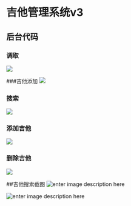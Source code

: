 # 吉他管理系统v3
## 后台代码

### 调取
![](http://r.photo.store.qq.com/psb?/fc7abdff-20dd-4da1-b830-d134f07a8321/x0W4Gd5hLRvhSfAc5MRlbqAIOEff0j*PUZjMyhgz5HU!/o/dGcAAAAAAAAA&ek=1&kp=1&pt=0&bo=QQSAAhsFAAMFCPE!&sce=50-0-0&rf=viewer_311)

###吉他添加
![](http://r.photo.store.qq.com/psb?/fc7abdff-20dd-4da1-b830-d134f07a8321/YbPW6*kM79XxUTdInUTuupyMj0dvdS7sace5KDdXk1c!/o/dAgBAAAAAAAA&ek=1&kp=1&pt=0&bo=QASAAhkFAAMFCPI!&sce=50-0-0&rf=viewer_311)



### 搜索
![](http://r.photo.store.qq.com/psb?/fc7abdff-20dd-4da1-b830-d134f07a8321/ZBus.u75tRDN4mBqqJls.7Ful4JCRqo1Nlnyy3i7r.Q!/o/dAgBAAAAAAAA&ek=1&kp=1&pt=0&bo=OwSAAhQFAAMFCIQ!&sce=50-0-0&rf=viewer_311)


### 添加吉他
![](http://r.photo.store.qq.com/psb?/fc7abdff-20dd-4da1-b830-d134f07a8321/9X2Y66fo3yJSDvN0zWIzvn2oJLenvZ1LLaccqOXOMWs!/o/dAgBAAAAAAAA&ek=1&kp=1&pt=0&bo=PgSAAhcFAAMFCII!&sce=50-0-0&rf=viewer_311)

### 删除吉他
![](http://r.photo.store.qq.com/psb?/fc7abdff-20dd-4da1-b830-d134f07a8321/CxPrhlsO02cRxH8FDzMCwfaqy9vr.x8D.DCnA200KBo!/o/dAgBAAAAAAAA&ek=1&kp=1&pt=0&bo=OwSAAhQFAAMFCIQ!&sce=50-0-0&rf=viewer_311)

##吉他搜索截图
![enter image description here](http://a1.qpic.cn/psb?/V10V6cGL3s1crP/m7mhrKYYHbr*qS0Tn*Xg9qYv2UgGrjD3ah6fPjYu.ds!/b/dOQAAAAAAAAA&bo=CAFJAQgBSQEFACM!&rf=viewer_4)

![enter image description here](http://a1.qpic.cn/psb?/V10V6cGL3s1crP/ekrJXhH.g2ijIZUaMfmSoNWWLV3Un7k*aeMg7.a369g!/b/dAsBAAAAAAAA&bo=EQM7AREDOwEFACM!&rf=viewer_4)






